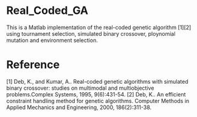 # Real_Coded_GA
This is a Matlab implementation of the real-coded genetic algorithm [1][2] using tournament selection, simulated binary crossover, ploynomial mutation and environment selection.

# Reference
[1] Deb, K., and Kumar, A.. Real-coded genetic algorithms with simulated binary crossover: studies on multimodal and multiobjective problems.Complex Systems, 1995, 9(6):431-54.
[2] Deb, K.. An efficient constraint handling method for genetic algorithms. Computer Methods in Applied Mechanics and Engineering, 2000, 186(2):311-38.
